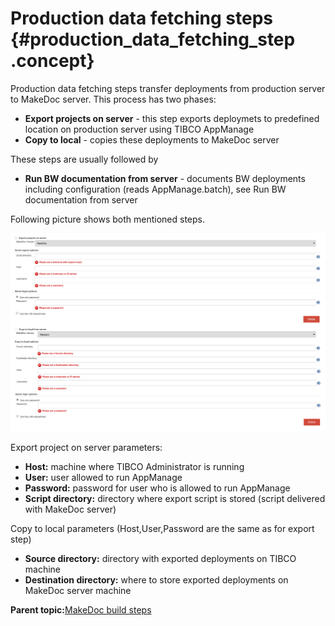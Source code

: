 # Production data fetching steps {#production_data_fetching_step .concept}

Production data fetching steps transfer deployments from production server to MakeDoc server. This process has two phases:

-   **Export projects on server** - this step exports deploymets to predefined location on production server using TIBCO AppManage
-   **Copy to local** - copies these deployments to MakeDoc server

These steps are usually followed by

-   **Run BW documentation from server** - documents BW deployments including configuration \(reads AppManage.batch\), see Run BW documentation from server

Following picture shows both mentioned steps.

![](images/md_steps_production_deployments_export.png "Production deployments export")

Export project on server parameters:

-   **Host:** machine where TIBCO Administrator is running
-   **User:** user allowed to run AppManage
-   **Password:** password for user who is allowed to run AppManage
-   **Script directory:** directory where export script is stored \(script delivered with MakeDoc server\)

Copy to local parameters \(Host,User,Password are the same as for export step\)

-   **Source directory:** directory with exported deployments on TIBCO machine
-   **Destination directory:** where to store exported deployments on MakeDoc server machine

**Parent topic:**[MakeDoc build steps](../../jenkins/md_build_steps/md_build_steps.md)

